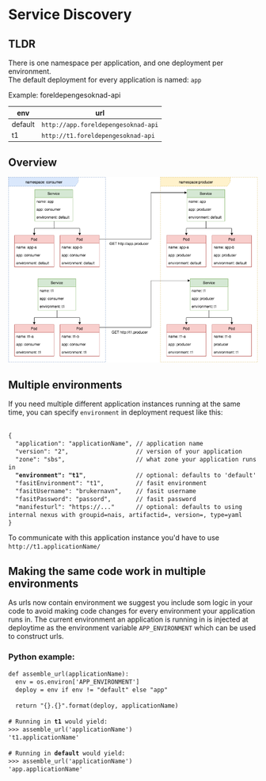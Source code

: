 # Service Discovery

## TLDR
There is one namespace per application, and one deployment per environment.<br />
The default deployment for every application is named: `app`

Example: foreldepengesoknad-api

| env     | url                                 |
| ------- | ----------------------------------- |
| default | `http://app.foreldepengesoknad-api` |
| t1      | `http://t1.foreldepengesoknad-api`  |

## Overview
![HttpOtherEnvironmentExample](./_media/HttpServiceDiscoveryExample.png)


## Multiple environments
If you need multiple different application instances running at the same time,
you can specify `environment` in deployment request like this:

<pre><code>
{
  "application": "applicationName", // application name
  "version": "2",                   // version of your application
  "zone": "sbs",                    // what zone your application runs in
  <b>"environment": "t1"</b>,              // optional: defaults to 'default'
  "fasitEnvironment": "t1",         // fasit environment
  "fasitUsername": "brukernavn",    // fasit username
  "fasitPassword": "passord",       // fasit password
  "manifesturl": "https://..."      // optional: defaults to using internal nexus with groupid=nais, artifactid=<appname>, version=<version>, type=yaml
}
</code></pre>

To communicate with this application instance you'd have to use `http://t1.applicationName/`

## Making the same code work in multiple environments
As urls now contain environment we suggest you include som logic in your code to avoid making code changes for every environment your
application runs in. The current environment an application is running in is injected at deploytime as the environment variable
`APP_ENVIRONMENT` which can be used to construct urls.

### Python example:
<pre><code class="lang-python">def assemble_url(applicationName):
  env = os.environ['APP_ENVIRONMENT']
  deploy = env if env != "default" else "app"

  return "{}.{}".format(deploy, applicationName)

# Running in <b>t1</b> would yield:
>>> assemble_url('applicationName')
't1.applicationName'

# Running in <b>default</b> would yield:
>>> assemble_url('applicationName')
'app.applicationName'</code></pre>
